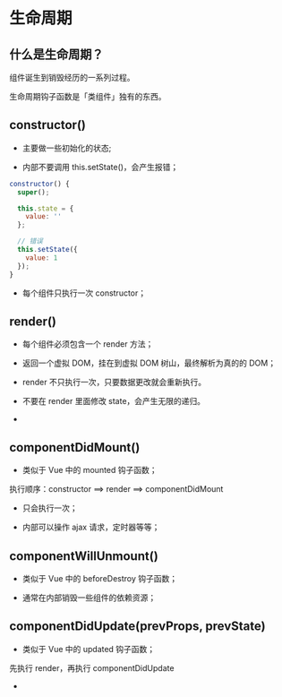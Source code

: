 # 生命周期

## 什么是生命周期？

组件诞生到销毁经历的一系列过程。

生命周期钩子函数是「类组件」独有的东西。

## constructor()

- 主要做一些初始化的状态;

- 内部不要调用 this.setState()，会产生报错；

```jsx
constructor() {
  super();

  this.state = {
    value: ''
  };

  // 错误
  this.setState({
    value: 1
  });
}
```

- 每个组件只执行一次 constructor；

## render()

- 每个组件必须包含一个 render 方法；

- 返回一个虚拟 DOM，挂在到虚拟 DOM 树山，最终解析为真的的 DOM；

- render 不只执行一次，只要数据更改就会重新执行。

- 不要在 render 里面修改 state，会产生无限的递归。

- 

## componentDidMount()

- 类似于 Vue 中的 mounted 钩子函数；

执行顺序：constructor ==> render ==> componentDidMount

- 只会执行一次；

- 内部可以操作 ajax 请求，定时器等等；

## componentWillUnmount()

- 类似于 Vue 中的 beforeDestroy 钩子函数；

- 通常在内部销毁一些组件的依赖资源；

## componentDidUpdate(prevProps, prevState)

- 类似于 Vue 中的 updated 钩子函数；

先执行 render，再执行 componentDidUpdate

- 